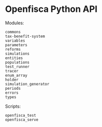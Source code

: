 # <i class="fab fa-python"></i> Openfisca Python API


Modules:

```{toctree}
commons
tax-benefit-system
variables
parameters
reforms
simulations
entities
populations
test_runner
tracer
enum_array
holder
simulation_generator
periods
errors
types
```

Scripts:

```{toctree}
openfisca_test
openfisca_serve
```
